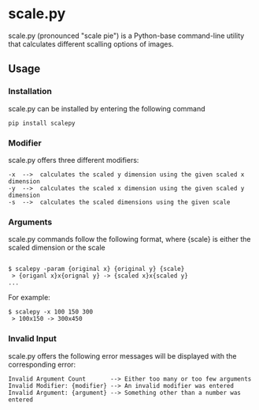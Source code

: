 # scale.py
scale.py (pronounced "scale pie") is a Python-base command-line utility that calculates different scalling options of images.

## Usage
### Installation
scale.py can be installed by entering the following command
```
pip install scalepy
```
### Modifier
scale.py offers three different modifiers:
```
-x  -->  calculates the scaled y dimension using the given scaled x dimension
-y  -->  calculates the scaled x dimension using the given scaled y dimension
-s  -->  calculates the scaled dimensions using the given scale
```
### Arguments
scale.py commands follow the following format, where {scale} is either the scaled dimension or the scale
```

$ scalepy -param {original x} {original y} {scale}
 > {origanl x}x{orignal y} -> {scaled x}x{scaled y}
...
```
For example:
```
$ scalepy -x 100 150 300
 > 100x150 -> 300x450
```
### Invalid Input
scale.py offers the following error messages will be displayed with the corresponding error:
```
Invalid Argument Count       --> Either too many or too few arguments
Invalid Modifier: {modifier} --> An invalid modifier was entered
Invalid Argument: {argument} --> Something other than a number was entered
```
